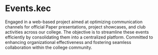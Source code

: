 # Events.kec
Engaged in a web-based project aimed at optimizing communication channels for official Paper presentations, project showcases, and club activities across our college. The objective is to streamline these events efficiently by consolidating them into a centralized platform. Committed to enhancing organizational effectiveness and fostering seamless collaboration within the college community.
